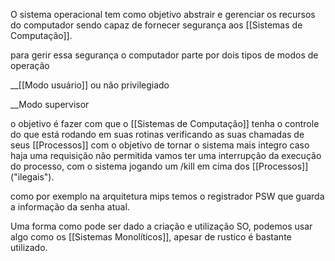 O sistema operacional tem como objetivo abstrair e gerenciar os recursos do computador sendo capaz de fornecer segurança aos [[Sistemas de Computação]].

para gerir essa segurança o computador parte por dois tipos de modos de operação 

__[[Modo usuário]] ou não privilegiado 

__Modo supervisor

o objetivo é fazer com que o [[Sistemas de Computação]] tenha o controle do que está rodando em suas rotinas verificando as suas chamadas de seus [[Processos]] com o objetivo de tornar o sistema mais integro caso haja uma requisição não permitida vamos ter uma interrupção da execução do processo, com o sistema jogando um /kill em cima dos [[Processos]] ("ilegais").

como por exemplo na arquitetura mips temos o registrador PSW que guarda a informação da senha atual.

Uma forma como pode ser dado a criação e utilização SO, podemos usar algo como os [[Sistemas Monolíticos]], apesar de rustico é bastante utilizado.


